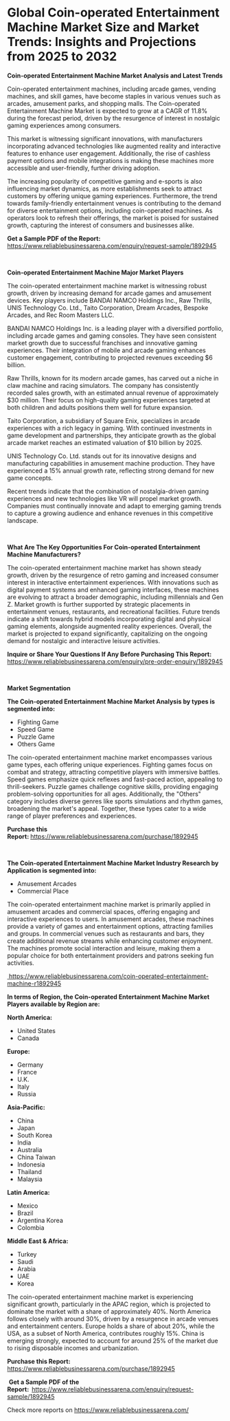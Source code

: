 <p><h1>Global Coin-operated Entertainment Machine Market Size and Market Trends: Insights and Projections from 2025 to 2032</h1></p><p><strong>Coin-operated Entertainment Machine Market Analysis and Latest Trends</strong></p>
<p><p>Coin-operated entertainment machines, including arcade games, vending machines, and skill games, have become staples in various venues such as arcades, amusement parks, and shopping malls. The Coin-operated Entertainment Machine Market is expected to grow at a CAGR of 11.8% during the forecast period, driven by the resurgence of interest in nostalgic gaming experiences among consumers. </p><p>This market is witnessing significant innovations, with manufacturers incorporating advanced technologies like augmented reality and interactive features to enhance user engagement. Additionally, the rise of cashless payment options and mobile integrations is making these machines more accessible and user-friendly, further driving adoption. </p><p>The increasing popularity of competitive gaming and e-sports is also influencing market dynamics, as more establishments seek to attract customers by offering unique gaming experiences. Furthermore, the trend towards family-friendly entertainment venues is contributing to the demand for diverse entertainment options, including coin-operated machines. As operators look to refresh their offerings, the market is poised for sustained growth, capturing the interest of consumers and businesses alike.</p></p>
<p><strong>Get a Sample PDF of the Report:&nbsp;</strong> <a href="https://www.reliablebusinessarena.com/enquiry/request-sample/1892945?utm_campaign=1841&utm_medium=2&utm_source=Github&utm_content=ia&utm_term=14012025&utm_id=coin-operated-entertainment-machine">https://www.reliablebusinessarena.com/enquiry/request-sample/1892945</a></p>
<p>&nbsp;</p>
<p><strong>Coin-operated Entertainment Machine Major Market Players</strong></p>
<p><p>The coin-operated entertainment machine market is witnessing robust growth, driven by increasing demand for arcade games and amusement devices. Key players include BANDAI NAMCO Holdings Inc., Raw Thrills, UNIS Technology Co. Ltd., Taito Corporation, Dream Arcades, Bespoke Arcades, and Rec Room Masters LLC.</p><p>BANDAI NAMCO Holdings Inc. is a leading player with a diversified portfolio, including arcade games and gaming consoles. They have seen consistent market growth due to successful franchises and innovative gaming experiences. Their integration of mobile and arcade gaming enhances customer engagement, contributing to projected revenues exceeding $6 billion.</p><p>Raw Thrills, known for its modern arcade games, has carved out a niche in claw machine and racing simulators. The company has consistently recorded sales growth, with an estimated annual revenue of approximately $30 million. Their focus on high-quality gaming experiences targeted at both children and adults positions them well for future expansion.</p><p>Taito Corporation, a subsidiary of Square Enix, specializes in arcade experiences with a rich legacy in gaming. With continued investments in game development and partnerships, they anticipate growth as the global arcade market reaches an estimated valuation of $10 billion by 2025.</p><p>UNIS Technology Co. Ltd. stands out for its innovative designs and manufacturing capabilities in amusement machine production. They have experienced a 15% annual growth rate, reflecting strong demand for new game concepts.</p><p>Recent trends indicate that the combination of nostalgia-driven gaming experiences and new technologies like VR will propel market growth. Companies must continually innovate and adapt to emerging gaming trends to capture a growing audience and enhance revenues in this competitive landscape.</p></p>
<p>&nbsp;</p>
<p><strong>What Are The Key Opportunities For Coin-operated Entertainment Machine Manufacturers?</strong></p>
<p><p>The coin-operated entertainment machine market has shown steady growth, driven by the resurgence of retro gaming and increased consumer interest in interactive entertainment experiences. With innovations such as digital payment systems and enhanced gaming interfaces, these machines are evolving to attract a broader demographic, including millennials and Gen Z. Market growth is further supported by strategic placements in entertainment venues, restaurants, and recreational facilities. Future trends indicate a shift towards hybrid models incorporating digital and physical gaming elements, alongside augmented reality experiences. Overall, the market is projected to expand significantly, capitalizing on the ongoing demand for nostalgic and interactive leisure activities.</p></p>
<p><strong>Inquire or Share Your Questions If Any Before Purchasing This Report:</strong> <a href="https://www.reliablebusinessarena.com/enquiry/pre-order-enquiry/1892945?utm_campaign=1841&utm_medium=2&utm_source=Github&utm_content=ia&utm_term=14012025&utm_id=coin-operated-entertainment-machine">https://www.reliablebusinessarena.com/enquiry/pre-order-enquiry/1892945</a></p>
<p>&nbsp;</p>
<p><strong>Market Segmentation</strong></p>
<p><strong>The Coin-operated Entertainment Machine Market Analysis by types is segmented into:</strong></p>
<p><ul><li>Fighting Game</li><li>Speed Game</li><li>Puzzle Game</li><li>Others Game</li></ul></p>
<p><p>The coin-operated entertainment machine market encompasses various game types, each offering unique experiences. Fighting games focus on combat and strategy, attracting competitive players with immersive battles. Speed games emphasize quick reflexes and fast-paced action, appealing to thrill-seekers. Puzzle games challenge cognitive skills, providing engaging problem-solving opportunities for all ages. Additionally, the "Others" category includes diverse genres like sports simulations and rhythm games, broadening the market's appeal. Together, these types cater to a wide range of player preferences and experiences.</p></p>
<p><strong>Purchase this Report:&nbsp;</strong><a href="https://www.reliablebusinessarena.com/purchase/1892945?utm_campaign=1841&utm_medium=2&utm_source=Github&utm_content=ia&utm_term=14012025&utm_id=coin-operated-entertainment-machine">https://www.reliablebusinessarena.com/purchase/1892945</a></p>
<p>&nbsp;</p>
<p><strong>The Coin-operated Entertainment Machine Market Industry Research by Application is segmented into:</strong></p>
<p><ul><li>Amusement Arcades</li><li>Commercial Place</li></ul></p>
<p><p>The coin-operated entertainment machine market is primarily applied in amusement arcades and commercial spaces, offering engaging and interactive experiences to users. In amusement arcades, these machines provide a variety of games and entertainment options, attracting families and groups. In commercial venues such as restaurants and bars, they create additional revenue streams while enhancing customer enjoyment. The machines promote social interaction and leisure, making them a popular choice for both entertainment providers and patrons seeking fun activities.</p></p>
<p><a href="https://www.reliablebusinessarena.com/coin-operated-entertainment-machine-r1892945?utm_campaign=1841&utm_medium=2&utm_source=Github&utm_content=ia&utm_term=14012025&utm_id=coin-operated-entertainment-machine">&nbsp;https://www.reliablebusinessarena.com/coin-operated-entertainment-machine-r1892945</a></p>
<p><strong>In terms of Region, the Coin-operated Entertainment Machine Market Players available by Region are:</strong></p>
<p>
    <p> <strong> North America: </strong>
        <ul>
            <li>United States</li>
            <li>Canada</li>
        </ul>
        </p> 
    <p> <strong> Europe: </strong>
        <ul>
            <li>Germany</li>
            <li>France</li>
            <li>U.K.</li>
            <li>Italy</li>
            <li>Russia</li>
        </ul>
        </p> 
    <p> <strong> Asia-Pacific: </strong>
        <ul>
            <li>China</li>
            <li>Japan</li>
            <li>South Korea</li>
            <li>India</li>
            <li>Australia</li>
            <li>China Taiwan</li>
            <li>Indonesia</li>
            <li>Thailand</li>
            <li>Malaysia</li>
        </ul>
        </p> 
    <p> <strong> Latin America: </strong>
        <ul>
            <li>Mexico</li>
            <li>Brazil</li>
            <li>Argentina Korea</li>
            <li>Colombia</li>
        </ul>
        </p> 
    <p> <strong> Middle East & Africa: </strong>
        <ul>
            <li>Turkey</li>
            <li>Saudi</li>
            <li>Arabia</li>
            <li>UAE</li>
            <li>Korea</li>
        </ul>
    </p>
    </p>
<p><p>The coin-operated entertainment machine market is experiencing significant growth, particularly in the APAC region, which is projected to dominate the market with a share of approximately 40%. North America follows closely with around 30%, driven by a resurgence in arcade venues and entertainment centers. Europe holds a share of about 20%, while the USA, as a subset of North America, contributes roughly 15%. China is emerging strongly, expected to account for around 25% of the market due to rising disposable incomes and urbanization.</p></p>
<p><strong>Purchase this Report: </strong><a href="https://www.reliablebusinessarena.com/purchase/1892945?utm_campaign=1841&utm_medium=2&utm_source=Github&utm_content=ia&utm_term=14012025&utm_id=coin-operated-entertainment-machine">https://www.reliablebusinessarena.com/purchase/1892945</a></p>
<p>&nbsp;<strong>Get a Sample PDF of the Report:&nbsp;&nbsp;</strong><a href="https://www.reliablebusinessarena.com/enquiry/request-sample/1892945?utm_campaign=1841&utm_medium=2&utm_source=Github&utm_content=ia&utm_term=14012025&utm_id=coin-operated-entertainment-machine">https://www.reliablebusinessarena.com/enquiry/request-sample/1892945</a></p>
<p><strong></strong></p>
<p>Check more reports on <a href="https://www.reliablebusinessarena.com/?utm_campaign=1841&utm_medium=2&utm_source=Github&utm_content=ia&utm_term=14012025&utm_id=coin-operated-entertainment-machine">https://www.reliablebusinessarena.com/</a></p>